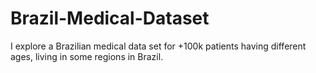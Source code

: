 # Brazil-Medical-Dataset
I explore a Brazilian medical data set for +100k patients having different ages, living in some regions in Brazil.

